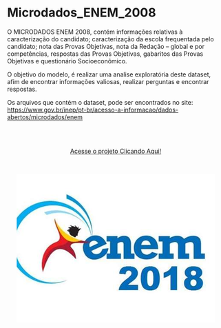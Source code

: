 # Microdados_ENEM_2008
O MICRODADOS ENEM 2008, contém informações relativas à caracterização do candidato; caracterização da escola frequentada pelo candidato; nota das Provas Objetivas, nota da Redação – global e por competências, respostas das Provas Objetivas, gabaritos das Provas Objetivas e questionário Socioeconômico.

O objetivo do modelo, é realizar uma analise exploratória deste dataset, afim de encontrar informações valiosas, realizar perguntas e encontrar respostas.



Os arquivos que contém o dataset, pode ser encontrados no site:<br/>
https://www.gov.br/inep/pt-br/acesso-a-informacao/dados-abertos/microdados/enem


<br/>
<br/>

<p align="center"><a href="https://wenceslau93.github.io/Microdados_ENEM_2008/">Acesse o projeto Clicando Aqui!</a></p>

<br/>

<p align="center">
<img src="https://github.com/Wenceslau93/Microdados_ENEM_2008/blob/main/enem_2018.jpg" alt="some text">
</center></p>
